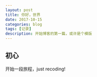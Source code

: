 ```yaml
---
layout: post
title: 你好，世界
date: 2017-10-15
categories: blog
tags: [记录]
description: 开始博客的第一篇，或许是个模版
---
```


## 初心

开始一段旅程，just recoding!
